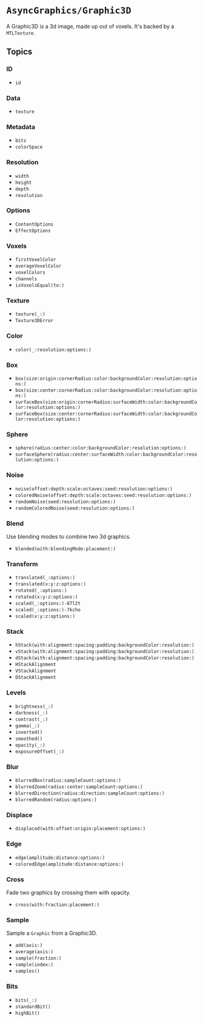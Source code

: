 # ``AsyncGraphics/Graphic3D``

A Graphic3D is a 3d image, made up out of voxels. It's backed by a `MTLTexture`. 

## Topics

### ID

- ``id``

### Data

- ``texture``

### Metadata

- ``bits``
- ``colorSpace``

### Resolution

- ``width``
- ``height``
- ``depth``
- ``resolution``

### Options

- ``ContentOptions``
- ``EffectOptions``

### Voxels

- ``firstVoxelColor``
- ``averageVoxelColor``
- ``voxelColors``
- ``channels``
- ``isVoxelsEqual(to:)``

### Texture

- ``texture(_:)``
- ``Texture3DError``

### Color

- ``color(_:resolution:options:)``

### Box

- ``box(size:origin:cornerRadius:color:backgroundColor:resolution:options:)``
- ``box(size:center:cornerRadius:color:backgroundColor:resolution:options:)``
- ``surfaceBox(size:origin:cornerRadius:surfaceWidth:color:backgroundColor:resolution:options:)``
- ``surfaceBox(size:center:cornerRadius:surfaceWidth:color:backgroundColor:resolution:options:)``

### Sphere

- ``sphere(radius:center:color:backgroundColor:resolution:options:)``
- ``surfaceSphere(radius:center:surfaceWidth:color:backgroundColor:resolution:options:)``

### Noise
- ``noise(offset:depth:scale:octaves:seed:resolution:options:)``
- ``coloredNoise(offset:depth:scale:octaves:seed:resolution:options:)``
- ``randomNoise(seed:resolution:options:)``
- ``randomColoredNoise(seed:resolution:options:)``

### Blend

Use blending modes to combine two 3d graphics.

- ``blended(with:blendingMode:placement:)``

### Transform

- ``translated(_:options:)``
- ``translated(x:y:z:options:)``
- ``rotated(_:options:)``
- ``rotated(x:y:z:options:)``
- ``scaled(_:options:)-87l2t``
- ``scaled(_:options:)-7kcho``
- ``scaled(x:y:z:options:)``

### Stack

- ``hStack(with:alignment:spacing:padding:backgroundColor:resolution:)``
- ``vStack(with:alignment:spacing:padding:backgroundColor:resolution:)``
- ``dStack(with:alignment:spacing:padding:backgroundColor:resolution:)``
- ``HStackAlignment``
- ``VStackAlignment``
- ``DStackAlignment``

### Levels

- ``brightness(_:)``
- ``darkness(_:)``
- ``contrast(_:)``
- ``gamma(_:)``
- ``inverted()``
- ``smoothed()``
- ``opacity(_:)``
- ``exposureOffset(_:)``

### Blur

- ``blurredBox(radius:sampleCount:options:)``
- ``blurredZoom(radius:center:sampleCount:options:)``
- ``blurredDirection(radius:direction:sampleCount:options:)``
- ``blurredRandom(radius:options:)``

### Displace

- ``displaced(with:offset:origin:placement:options:)``

### Edge

- ``edge(amplitude:distance:options:)``
- ``coloredEdge(amplitude:distance:options:)``

### Cross

Fade two graphics by crossing them with opacity.

- ``cross(with:fraction:placement:)``

### Sample

Sample a ``Graphic`` from a Graphic3D.

- ``add(axis:)``
- ``average(axis:)``
- ``sample(fraction:)``
- ``sample(index:)``
- ``samples()``

### Bits

- ``bits(_:)``
- ``standardBit()``
- ``highBit()``
